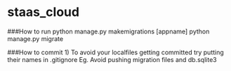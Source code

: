 # staas_cloud

###How to run
    python manage.py makemigrations [appname]
    python manage.py migrate
    
###How to commit
    1) To avoid your localfiles getting committed try 
       putting their names in .gitignore 
    Eg. Avoid pushing migration files and db.sqlite3

